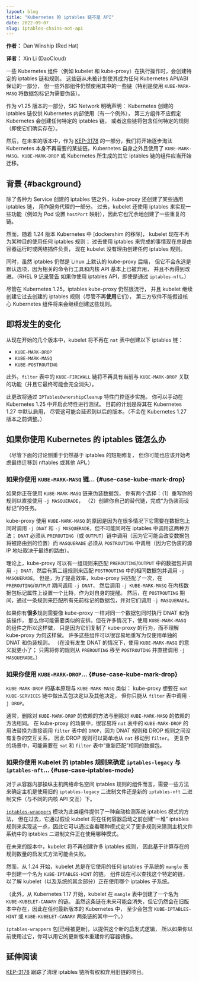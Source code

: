 ```yaml
---
layout: blog
title: "Kubernetes 的 iptables 链不是 API"
date: 2022-09-07
slug: iptables-chains-not-api
---
```



**作者：** Dan Winship (Red Hat)

**译者：** Xin Li (DaoCloud)

一些 Kubernetes 组件（例如 kubelet 和 kube-proxy）在执行操作时，会创建特定的 iptables 链和规则。
这些链从未被计划使其成为任何 Kubernetes API/ABI 保证的一部分，
但一些外部组件仍然使用其中的一些链（特别是使用 `KUBE-MARK-MASQ` 将数据包标记为需要伪装）。

作为 v1.25 版本的一部分，SIG Network 明确声明：
Kubernetes 创建的 iptables 链仅供 Kubernetes 内部使用（有一个例外），
第三方组件不应假定 Kubernetes 会创建任何特定的 iptables 链，
或者这些链将包含任何特定的规则（即使它们确实存在）。

然后，在未来的版本中，作为 [KEP-3178] 的一部分，我们将开始逐步淘汰 Kubernetes
本身不再需要的某些链。Kubernetes 自身之外且使用了 `KUBE-MARK-MASQ`、`KUBE-MARK-DROP`
或 Kubernetes 所生成的其它 iptables 链的组件应当开始迁移。

[KEP-3178]: https://github.com/kubernetes/enhancements/issues/3178

## 背景   {#background}

除了各种为 Service 创建的 iptables 链之外，kube-proxy 还创建了某些通用 iptables 链，
用作服务代理的一部分。 过去，kubelet 还使用 iptables
来实现一些功能（例如为 Pod 设置 `hostPort` 映射），因此它也冗余地创建了一些重复的链。

然而，随着 1.24 版本 Kubernetes 中 [dockershim 的移除]，
kubelet 现在不再为某种目的使用任何 iptables 规则；
过去使用 iptables 来完成的事情现在总是由容器运行时或网络插件负责，
现在 kubelet 没有理由创建任何 iptables 规则。

同时，虽然 iptables 仍然是 Linux 上默认的 kube-proxy 后端，
但它不会永远是默认选项，因为相关的命令行工具和内核 API 基本上已被弃用，
并且不再得到改进。（RHEL 9 [记录警告] 如果你使用 iptables API，即使是通过 `iptables-nft`。）

尽管在 Kubernetes 1.25，iptables kube-proxy 仍然很流行，
并且 kubelet 继续创建它过去创建的 iptables 规则（尽管不再**使用**它们），
第三方软件不能假设核心 Kubernetes 组件将来会继续创建这些规则。

[移除 dockershim]: https://kubernetes.io/zh-cn/blog/2022/02/17/dockershim-faq/
[记录警告]: https://access.redhat.com/solutions/6739041

## 即将发生的变化

从现在开始的几个版本中，kubelet 将不再在 `nat` 表中创建以下 iptables 链：

  - `KUBE-MARK-DROP`
  - `KUBE-MARK-MASQ`
  - `KUBE-POSTROUTING`

此外，`filter` 表中的 `KUBE-FIREWALL` 链将不再具有当前与
`KUBE-MARK-DROP` 关联的功能（并且它最终可能会完全消失）。

此更改将通过 `IPTablesOwnershipCleanup` 特性门控逐步实施。
你可以手动在 Kubernetes 1.25 中开启此特性进行测试。
目前的计划是将其在 Kubernetes 1.27 中默认启用，
尽管这可能会延迟到以后的版本。（不会在 Kubernetes 1.27 版本之前调整。）

## 如果你使用 Kubernetes 的 iptables 链怎么办

（尽管下面的讨论侧重于仍然基于 iptables 的短期修复，
但你可能也应该开始考虑最终迁移到 nftables 或其他 API。）

### 如果你使用 `KUBE-MARK-MASQ` 链...  {#use-case-kube-mark-drop}

如果你正在使用 `KUBE-MARK-MASQ` 链来伪装数据包，
你有两个选择：（1）重写你的规则以直接使用 `-j MASQUERADE`，
（2）创建你自己的替代链，完成“为伪装而设标记”的任务。

kube-proxy 使用 `KUBE-MARK-MASQ` 的原因是因为在很多情况下它需要在数据包上同时调用 
`-j DNAT` 和 `-j MASQUERADE`，但不可能同时在 iptables 中调用这两种方法；
`DNAT` 必须从 `PREROUTING`（或 `OUTPUT`）链中调用（因为它可能会改变数据包将被路由到的位置）而
`MASQUERADE` 必须从 `POSTROUTING` 中调用（因为它伪装的源 IP 地址取决于最终的路由）。

理论上，kube-proxy 可以有一组规则来匹配 `PREROUTING`/`OUTPUT`
中的数据包并调用 `-j DNAT`，然后有第二组规则来匹配 `POSTROUTING`
中的相同数据包并调用 `-j MASQUERADE`。
但是，为了提高效率，kube-proxy 只匹配了一次，在 `PREROUTING`/`OUTPUT` 期间调用 `-j DNAT`，
然后调用 `-j KUBE-MARK-MASQ` 在内核数据包标记属性上设置一个比特，作为对自身的提醒。
然后，在 `POSTROUTING` 期间，通过一条规则来匹配所有先前标记的数据包，并对它们调用 `-j MASQUERADE`。

如果你有**很多**规则需要像 kube-proxy 一样对同一个数据包同时执行 DNAT 和伪装操作，
那么你可能需要类似的安排。但在许多情况下，使用 `KUBE-MARK-MASQ` 的组件之所以这样做，
只是因为它们复制了 kube-proxy 的行为，而不理解 kube-proxy 为何这样做。
许多这些组件可以很容易地重写为仅使用单独的 DNAT 和伪装规则。
（在没有发生 DNAT 的情况下，使用 `KUBE-MARK-MASQ` 的意义就更小了；
只需将你的规则从 `PREROUTING` 移至 `POSTROUTING` 并直接调用 `-j MASQUERADE`。）

### 如果你使用 `KUBE-MARK-DROP`... {#use-case-kube-mark-drop}

`KUBE-MARK-DROP` 的基本原理与 `KUBE-MARK-MASQ` 类似：
kube-proxy 想要在 `nat` `KUBE-SERVICES` 链中做出丢包决定以及其他决定，
但你只能从 `filter` 表中调用 `-j DROP`。

通常，删除对 `KUBE-MARK-DROP` 的依赖的方法与删除对 `KUBE-MARK-MASQ` 的依赖的方法相同。
在 kube-proxy 的场景中，很容易将 `nat` 表中的 `KUBE-MARK-DROP`
的用法替换为直接调用 `filter` 表中的 `DROP`，因为 DNAT 规则和 DROP 规则之间没有复杂的交互关系，
因此 DROP 规则可以简单地从 `nat` 移动到 `filter`。
更复杂的场景中，可能需要在 `nat` 和 `filter` 表中“重新匹配”相同的数据包。

### 如果你使用 Kubelet 的 iptables 规则来确定 `iptables-legacy` 与 `iptables-nft`... {#use-case-iptables-mode}

对于从容器内部操纵主机网络命名空间 iptables 规则的组件而言，需要一些方法来确定主机是使用旧的
`iptables-legacy` 二进制文件还是新的 `iptables-nft` 二进制文件（与不同的内核 API 交互）下。

[`iptables-wrappers`] 模块为此类组件提供了一种自动检测系统 iptables 模式的方法，
但在过去，它通过假设 kubelet 将在任何容器启动之前创建“一堆” iptables
规则来实现这一点，因此它可以通过查看哪种模式定义了更多规则来猜测主机文件系统中的
iptables 二进制文件正在使用哪种模式。

在未来的版本中，kubelet 将不再创建许多 iptables 规则，
因此基于计算存在的规则数量的启发式方法可能会失败。

然而，从 1.24 开始，kubelet 总是在它使用的任何 iptables 子系统的
`mangle` 表中创建一个名为 `KUBE-IPTABLES-HINT` 的链。
组件现在可以查找这个特定的链，以了解 kubelet（以及系统的其余部分）正在使用哪个 iptables 子系统。

（此外，从 Kubernetes 1.17 开始，kubelet 在 `mangle` 表中创建了一个名为 `KUBE-KUBELET-CANARY` 的链。
虽然这条链在未来可能会消失，但它仍然会在旧版本中存在，因此在任何最新版本的 Kubernetes 中，
至少会包含 `KUBE-IPTABLES-HINT` 或 `KUBE-KUBELET-CANARY` 两条链的其中一个。）

`iptables-wrappers` 包[已经被更新]，以提供这个新的启发式逻辑，
所以如果你以前使用过它，你可以用它的更新版本重建你的容器镜像。

[`iptables-wrappers`]: https://github.com/kubernetes-sigs/iptables-wrappers/
[已经更新]: https://github.com/kubernetes-sigs/iptables-wrappers/pull/3

## 延伸阅读

[KEP-3178] 跟踪了清理 iptables 链所有权和弃用旧链的项目。

[KEP-3178]: https://github.com/kubernetes/enhancements/issues/3178